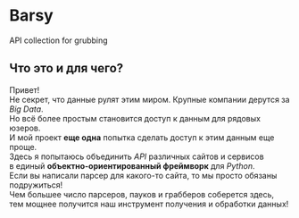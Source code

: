 # Barsy
API collection for grubbing

## Что это и для чего?
Привет!<br>
Не секрет, что данные рулят этим миром. Крупные компании дерутся за <i>Big Data</i>. <br>
Но всё более простым становится доступ к данным для рядовых юзеров. <br>
И мой проект <b>еще одна</b> попытка сделать доступ к этим данным еще проще. <br>
Здесь я попытаюсь объединить <i>API</i> различных сайтов и сервисов <br>
в единый <b>объектно-ориентированный фреймворк</b> для <i>Python</i>. <br>
Если вы написали парсер для какого-то сайта, то мы просто обязаны подружиться!<br>
Чем большее число парсеров, пауков и грабберов соберется здесь, <br>
тем мощнее получится наш инструмент получения и обработки данных!<br>


